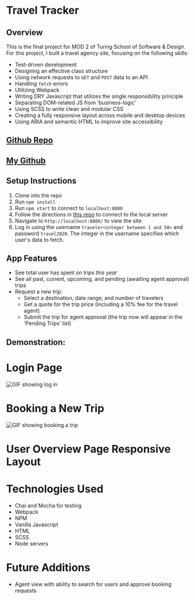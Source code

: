 # Travel Tracker

## Overview

This is the final project for MOD 2 of Turing School of Software & Design. For this project, I built a travel agency site, focusing on the following skills:
- Test-driven development
- Designing an effective class structure
- Using network requests to `GET` and `POST` data to an API
- Handling `fetch` errors
- Utilizing Webpack
- Writing DRY Javascript that utilizes the single responsibility principle
- Separating DOM-related JS from 'business-logic'
- Using SCSS to write clean and modular CSS
- Creating a fully responsive layout across mobile and desktop devices
- Using ARIA and semantic HTML to improve site accessibility

## [Github Repo](https://github.com/kendallha/travel-tracker)
## [My Github]((https://github.com/kendallha))

## Setup Instructions

1. Clone into the repo
2. Run `npm install`
3. Run `npm start` to connect to `localhost:8080`
4. Follow the directions in [this repo](https://github.com/turingschool-examples/travel-tracker-api) to connect to the local server
5. Navigate to `http://localhost:8080/` to view the site
6. Log in using the username `traveler<integer between 1 and 50>` and password `travel2020`. The integer in the username specifies which user's data to fetch.

## App Features

- See total user has spent on trips *this year*
- See all past, current, upcoming, and pending (awaiting agent approval) trips
- Request a new trip: 
  - Select a destination, date range, and number of travelers
  - Get a quote for the trip price (including a 10% fee for the travel agent)
  - Submit the trip for agent approval (the trip now will appear in the 'Pending Trips' list)

## Demonstration:

# Login Page
![GIF showing log in](https://media.giphy.com/media/8rCJhHE4KTiwG41iVa/giphy.gif) 

# Booking a New Trip
![GIF showing booking a trip](https://media.giphy.com/media/Phd6lZ76FIiDpZ5zkG/giphy.gif)

# User Overview Page Responsive Layout


# Technologies Used

- Chai and Mocha for testing
- Webpack
- NPM
- Vanilla Javascript
- HTML
- SCSS
- Node servers

# Future Additions
- Agent view with ability to search for users and approve booking requests


